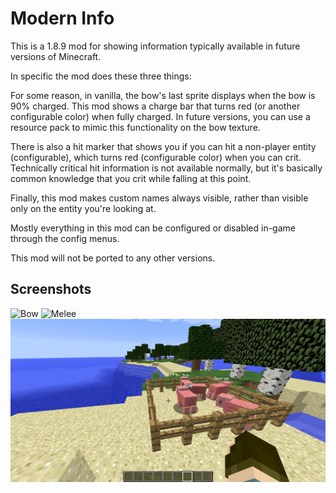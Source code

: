 # Modern Info

This is a 1.8.9 mod for showing information typically available in future versions of Minecraft.

In specific the mod does these three things:

For some reason, in vanilla, the bow's last sprite displays when the bow is 90% charged. This mod shows a charge bar that turns red (or another configurable color) when fully charged. In future versions, you can use a resource pack to mimic this functionality on the bow texture.

There is also a hit marker that shows you if you can hit a non-player entity (configurable), which turns red (configurable color) when you can crit. Technically critical hit information is not available normally, but it's basically common knowledge that you crit while falling at this point.

Finally, this mod makes custom names always visible, rather than visible only on the entity you're looking at.

Mostly everything in this mod can be configured or disabled in-game through the config menus.

This mod will not be ported to any other versions.

## Screenshots

![Bow](screenshots/Bow.gif)
![Melee](screenshots/Melee.gif)
![Names](screenshots/Names.png)